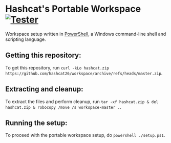 # Hashcat's Portable Workspace [![Tester](https://github.com/hashcat26/workspace/actions/workflows/tester.yml/badge.svg)](https://github.com/hashcat26/workspace/actions/workflows/tester.yml)
Workspace setup written in [PowerShell](https://www.powershellgallery.com), a Windows command-line shell and scripting language.

Getting this repository:
---------------------------------
To get this repository, run `curl -kLo hashcat.zip https://github.com/hashcat26/workspace/archive/refs/heads/master.zip`.

Extracting and cleanup:
---------------------------------
To extract the files and perform cleanup, run `tar -xf hashcat.zip & del hashcat.zip & robocopy /move /s workspace-master .`.

Running the setup:
---------------------------------
To proceed with the portable workspace setup, do `powershell ./setup.ps1`.
